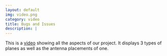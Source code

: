 ```yaml
---
layout: default
img: video.png
category: video
title: Bugs and Issues
description: |
---
```

This is a [video](https://www.youtube.com/watch?v=E1GDdNYzrLE&feature=youtu.be) showing all the aspects of our project. It displays 3 types of planes as well as the antenna placements of one. 
